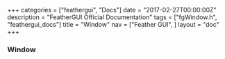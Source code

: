 +++
categories = ["feathergui", "Docs"]
date = "2017-02-27T00:00:00Z"
description = "FeatherGUI Official Documentation"
tags = ["fgWindow.h", "feathergui_docs"]
title = "Window"
nav = ["Feather GUI", ]
layout = "doc"
+++

### Window